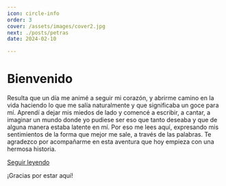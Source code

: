 ```yaml
---
icon: circle-info
order: 3
cover: /assets/images/cover2.jpg
next: ./posts/petras
date: 2024-02-10

---
```


# Bienvenido

Resulta que un día me animé a seguir mi corazón, y abrirme camino en la vida haciendo lo que me salía naturalmente y que significaba un goce para mí. Aprendí a dejar mis miedos de lado y comencé a escribir, a cantar, a imaginar un mundo donde yo pudiese ser eso que tanto deseaba y que de alguna manera estaba latente en mí. Por eso me lees aquí, expresando mis sentimientos de la forma que mejor me sale, a través de las palabras. Te agradezco por acompañarme en esta aventura que hoy empieza con una hermosa historia.

<a v-if="false" href="intro.html">Seguir leyendo</a>
<!-- more -->

¡Gracias por estar aquí!
